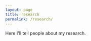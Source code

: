 ```yaml
---
layout: page
title: research
permalink: /research/
---
```


Here I'll tell people about my research.

